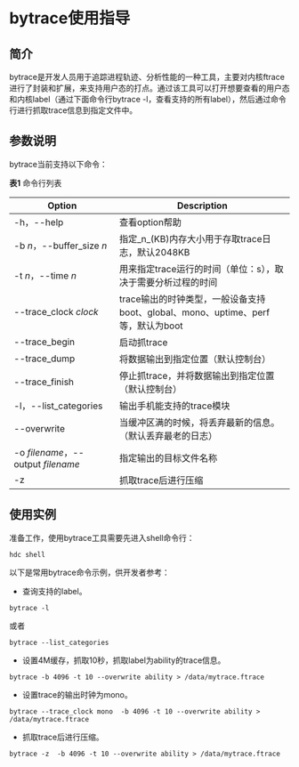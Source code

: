 # bytrace使用指导


## 简介

bytrace是开发人员用于追踪进程轨迹、分析性能的一种工具，主要对内核ftrace进行了封装和扩展，来支持用户态的打点。通过该工具可以打开想要查看的用户态和内核label（通过下面命令行bytrace -l，查看支持的所有label），然后通过命令行进行抓取trace信息到指定文件中。


## 参数说明

bytrace当前支持以下命令：

  **表1** 命令行列表

| Option | Description |
| -------- | -------- |
| -h，--help | 查看option帮助 |
| -b&nbsp;_n_，--buffer_size&nbsp;_n_ | 指定_n_(KB)内存大小用于存取trace日志，默认2048KB |
| -t&nbsp;_n_，--time&nbsp;_n_ | 用来指定trace运行的时间（单位：s），取决于需要分析过程的时间 |
| --trace_clock&nbsp;_clock_ | trace输出的时钟类型，一般设备支持boot、global、mono、uptime、perf等，默认为boot |
| --trace_begin | 启动抓trace |
| --trace_dump | 将数据输出到指定位置（默认控制台） |
| --trace_finish | 停止抓trace，并将数据输出到指定位置（默认控制台） |
| -l，--list_categories | 输出手机能支持的trace模块 |
| --overwrite | 当缓冲区满的时候，将丢弃最新的信息。（默认丢弃最老的日志） |
| -o&nbsp;_filename_，--output&nbsp;_filename_ | 指定输出的目标文件名称 |
| -z | 抓取trace后进行压缩 |


## 使用实例

准备工作，使用bytrace工具需要先进入shell命令行：


```
hdc shell
```

以下是常用bytrace命令示例，供开发者参考：

- 查询支持的label。

```
bytrace -l  
```

或者


```
bytrace --list_categories
```

- 设置4M缓存，抓取10秒，抓取label为ability的trace信息。

```
bytrace -b 4096 -t 10 --overwrite ability > /data/mytrace.ftrace
```

- 设置trace的输出时钟为mono。

```
bytrace --trace_clock mono  -b 4096 -t 10 --overwrite ability > /data/mytrace.ftrace
```

- 抓取trace后进行压缩。

```
bytrace -z  -b 4096 -t 10 --overwrite ability > /data/mytrace.ftrace
```
